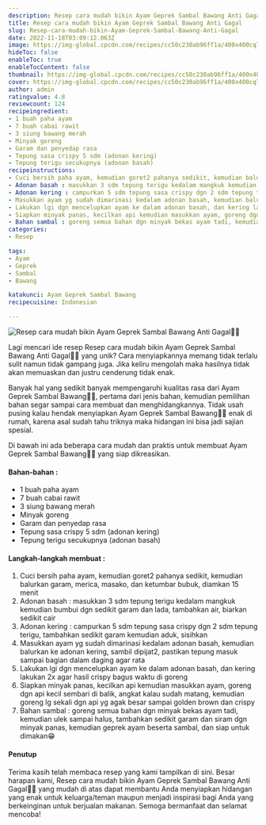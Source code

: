 ```yaml
---
description: Resep cara mudah bikin Ayam Geprek Sambal Bawang Anti Gagal"
title: Resep cara mudah bikin Ayam Geprek Sambal Bawang Anti Gagal
slug: Resep-cara-mudah-bikin-Ayam-Geprek-Sambal-Bawang-Anti-Gagal
date: 2022-11-18T03:09:12.063Z
image: https://img-global.cpcdn.com/recipes/cc50c230ab96ff1a/400x400cq70/photo.jpg
hideToc: false
enableToc: true
enableTocContent: false
thumbnail: https://img-global.cpcdn.com/recipes/cc50c230ab96ff1a/400x400cq70/photo.jpg
cover: https://img-global.cpcdn.com/recipes/cc50c230ab96ff1a/400x400cq70/photo.jpg
author: admin
ratingvalue: 4.8
reviewcount: 124
recipeingredient:
- 1 buah paha ayam
- 7 buah cabai rawit
- 3 siung bawang merah
- Minyak goreng
- Garam dan penyedap rasa
- Tepung sasa crispy 5 sdm (adonan kering)
- Tepung terigu secukupnya (adonan basah)
recipeinstructions:
- Cuci bersih paha ayam, kemudian goret2 pahanya sedikit, kemudian balurkan garam, merica, masako, dan ketumbar bubuk, diamkan 15 menit
- Adonan basah : masukkan 3 sdm tepung terigu kedalam mangkuk kemudian bumbui dgn sedikit garam dan lada, tambahkan air, biarkan sedikit cair
- Adonan kering : campurkan 5 sdm tepung sasa crispy dgn 2 sdm tepung terigu, tambahkan sedikit garam kemudian aduk, sisihkan
- Masukkan ayam yg sudah dimarinasi kedalam adonan basah, kemudian balurkan ke adonan kering, sambil dipijat2, pastikan tepung masuk sampai bagian dalam daging agar rata
- Lakukan lgi dgn mencelupkan ayam ke dalam adonan basah, dan kering lakukan 2x agar hasil crispy bagus waktu di goreng
- Siapkan minyak panas, kecilkan api kemudian masukkan ayam, goreng dgn api kecil sembari di balik, angkat kalau sudah matang, kemudian goreng lg sekali dgn api yg agak besar sampai golden brown dan crispy
- Bahan sambal : goreng semua bahan dgn minyak bekas ayam tadi, kemudian ulek sampai halus, tambahkan sedikit garam dan siram dgn minyak panas, kemudian geprek ayam beserta sambal, dan siap untuk dimakan😁
categories:
- Resep

tags:
- Ayam
- Geprek
- Sambal
- Bawang

katakunci: Ayam Geprek Sambal Bawang
recipecuisine: Indonesian

---
```


![Resep cara mudah bikin Ayam Geprek Sambal Bawang Anti Gagal👩‍🍳](https://img-global.cpcdn.com/recipes/cc50c230ab96ff1a/400x400cq70/photo.jpg)

Lagi mencari ide resep Resep cara mudah bikin Ayam Geprek Sambal Bawang Anti Gagal👩‍🍳 yang unik? Cara menyiapkannya memang tidak terlalu sulit namun tidak gampang juga. Jika keliru mengolah maka hasilnya tidak akan memuaskan dan justru cenderung tidak enak.

Banyak hal yang sedikit banyak mempengaruhi kualitas rasa dari Ayam Geprek Sambal Bawang👩‍🍳, pertama dari jenis bahan, kemudian pemilihan bahan segar sampai cara membuat dan menghidangkannya. Tidak usah pusing kalau hendak menyiapkan Ayam Geprek Sambal Bawang👩‍🍳 enak di rumah, karena asal sudah tahu triknya maka hidangan ini bisa jadi sajian spesial.

Di bawah ini ada beberapa cara mudah dan praktis untuk membuat Ayam Geprek Sambal Bawang👩‍🍳 yang siap dikreasikan.

<!--inarticleads1-->

#### Bahan-bahan :

- 1 buah paha ayam
- 7 buah cabai rawit
- 3 siung bawang merah
- Minyak goreng
- Garam dan penyedap rasa
- Tepung sasa crispy 5 sdm (adonan kering)
- Tepung terigu secukupnya (adonan basah)

<!--inarticleads2-->

#### Langkah-langkah membuat :

1. Cuci bersih paha ayam, kemudian goret2 pahanya sedikit, kemudian balurkan garam, merica, masako, dan ketumbar bubuk, diamkan 15 menit
1. Adonan basah : masukkan 3 sdm tepung terigu kedalam mangkuk kemudian bumbui dgn sedikit garam dan lada, tambahkan air, biarkan sedikit cair
1. Adonan kering : campurkan 5 sdm tepung sasa crispy dgn 2 sdm tepung terigu, tambahkan sedikit garam kemudian aduk, sisihkan
1. Masukkan ayam yg sudah dimarinasi kedalam adonan basah, kemudian balurkan ke adonan kering, sambil dipijat2, pastikan tepung masuk sampai bagian dalam daging agar rata
1. Lakukan lgi dgn mencelupkan ayam ke dalam adonan basah, dan kering lakukan 2x agar hasil crispy bagus waktu di goreng
1. Siapkan minyak panas, kecilkan api kemudian masukkan ayam, goreng dgn api kecil sembari di balik, angkat kalau sudah matang, kemudian goreng lg sekali dgn api yg agak besar sampai golden brown dan crispy
1. Bahan sambal : goreng semua bahan dgn minyak bekas ayam tadi, kemudian ulek sampai halus, tambahkan sedikit garam dan siram dgn minyak panas, kemudian geprek ayam beserta sambal, dan siap untuk dimakan😁

#### Penutup

Terima kasih telah membaca resep yang kami tampilkan di sini. Besar harapan kami, Resep cara mudah bikin Ayam Geprek Sambal Bawang Anti Gagal👩‍🍳 yang mudah di atas dapat membantu Anda menyiapkan hidangan yang enak untuk keluarga/teman maupun menjadi inspirasi bagi Anda yang berkeinginan untuk berjualan makanan. Semoga bermanfaat dan selamat mencoba!